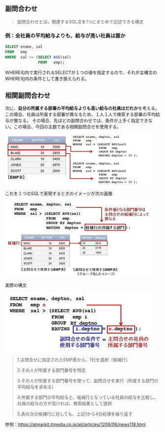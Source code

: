 ## 副問合わせ

> 副問合わせとは、関連するSQL文を1つにまとめて記述できる構文

### 例：全社員の平均給与よりも、給与が高い社員は誰か

```SQL
SELECT ename, sal
FROM   emp
WHERE  sal >= (SELECT AVG(sal)  
               FROM   emp);　　
```

WHERE句内で実行されるSELECTが１つの値を指定するので、それが主構文のWHERE句内の条件として書き換えられる。

## 相関副問合わせ

次に、**自分の所属する部署の平均給与よりも高い給与の社員はだれか**を考える。この場合、社員は所属する部署が異なるため、１人１人で検索する部署の平均給与が異なる。
その場合、先ほどの副問合わせでは、条件が上手く指定できない。この場合、今回の主題である相関副問合せを使用する。


![今回の例](../documents/jo_pic2.jpg)


これを１つのSQLで表現するときのイメージが次の画像


![今回の例](../documents/jo_pic3.jpg)


実際の構文

![今回の例](../documents/jo_pic4.jpg)

> 1.主問合せに指定されたEMP表から、1行を選択（候補行）
>
> 2.その人が所属する部門番号を特定
>
> 3.その人が所属する部門番号を使って、副問合せを実行（所属する部門の平均給与を求める）
>
> 4.所属する部門の平均給与と、候補行となっている社員の給与を比較し、社員の給与の方が高ければ、検索結果として選択
>
> 5.表の次の候補行に対しても、上記1から4の処理を繰り返す

参照：https://atmarkit.itmedia.co.jp/ait/articles/1208/06/news118.html
